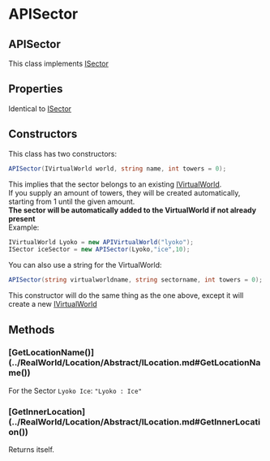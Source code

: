 # APISector

## APISector

This class implements [ISector](interfaces/isector.md)

## Properties

Identical to [ISector](interfaces/isector.md)

## Constructors

This class has two constructors:

```csharp
APISector(IVirtualWorld world, string name, int towers = 0);
```

This implies that the sector belongs to an existing [IVirtualWorld](interfaces/ivirtualworld.md).  
 If you supply an amount of towers, they will be created automatically,  
 starting from 1 until the given amount.  
**The sector will be automatically added to the VirtualWorld if not already present**  
Example:

```csharp
IVirtualWorld Lyoko = new APIVirtualWorld("lyoko");
ISector iceSector = new APISector(Lyoko,"ice",10);
```

You can also use a string for the VirtualWorld:

```csharp
APISector(string virtualworldname, string sectorname, int towers = 0);
```

This constructor will do the same thing as the one above, except it will create a new [IVirtualWorld](interfaces/ivirtualworld.md)

## Methods

### \[GetLocationName\(\)\]\(../RealWorld/Location/Abstract/ILocation.md\#GetLocationName\(\)\)

For the Sector `Lyoko Ice`: `"Lyoko : Ice"`

### \[GetInnerLocation\]\(../RealWorld/Location/Abstract/ILocation.md\#GetInnerLocation\(\)\)

Returns itself.

